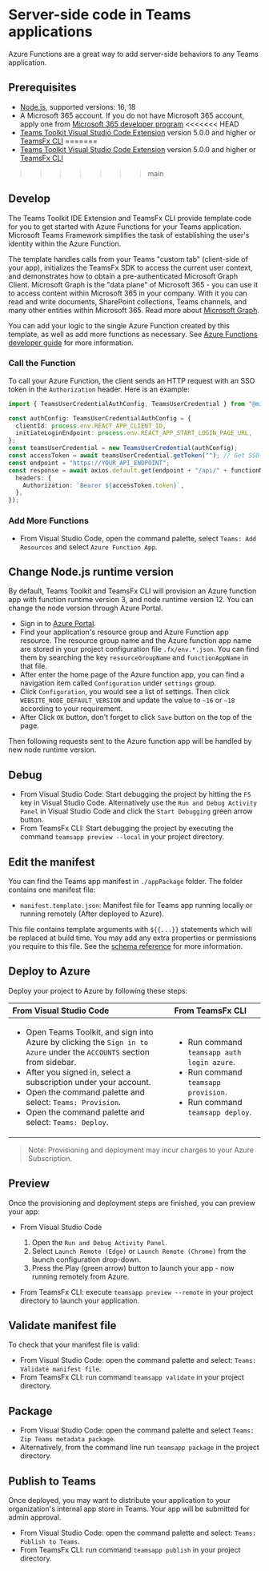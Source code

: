 # Server-side code in Teams applications

Azure Functions are a great way to add server-side behaviors to any Teams application.

## Prerequisites

- [Node.js](https://nodejs.org/), supported versions: 16, 18
- A Microsoft 365 account. If you do not have Microsoft 365 account, apply one from [Microsoft 365 developer program](https://developer.microsoft.com/en-us/microsoft-365/dev-program)
<<<<<<< HEAD
- [Teams Toolkit Visual Studio Code Extension](https://aka.ms/teams-toolkit) version 5.0.0 and higher or [TeamsFx CLI](https://aka.ms/teams-toolkit-cli)
=======
- [Teams Toolkit Visual Studio Code Extension](https://aka.ms/teams-toolkit) version 5.0.0 and higher or [TeamsFx CLI](https://aka.ms/teamsfx-toolkit-cli)
>>>>>>> main

## Develop

The Teams Toolkit IDE Extension and TeamsFx CLI provide template code for you to get started with Azure Functions for your Teams application. Microsoft Teams Framework simplifies the task of establishing the user's identity within the Azure Function.

The template handles calls from your Teams "custom tab" (client-side of your app), initializes the TeamsFx SDK to access the current user context, and demonstrates how to obtain a pre-authenticated Microsoft Graph Client. Microsoft Graph is the "data plane" of Microsoft 365 - you can use it to access content within Microsoft 365 in your company. With it you can read and write documents, SharePoint collections, Teams channels, and many other entities within Microsoft 365. Read more about [Microsoft Graph](https://docs.microsoft.com/en-us/graph/overview).

You can add your logic to the single Azure Function created by this template, as well as add more functions as necessary. See [Azure Functions developer guide](https://docs.microsoft.com/en-us/azure/azure-functions/functions-reference) for more information.

### Call the Function

To call your Azure Function, the client sends an HTTP request with an SSO token in the `Authorization` header. Here is an example:

```ts
import { TeamsUserCredentialAuthConfig, TeamsUserCredential } from "@microsoft/teamsfx";

const authConfig: TeamsUserCredentialAuthConfig = {
  clientId: process.env.REACT_APP_CLIENT_ID,
  initiateLoginEndpoint: process.env.REACT_APP_START_LOGIN_PAGE_URL,
};
const teamsUserCredential = new TeamsUserCredential(authConfig);
const accessToken = await teamsUserCredential.getToken(""); // Get SSO token
const endpoint = "https://YOUR_API_ENDPOINT";
const response = await axios.default.get(endpoint + "/api/" + functionName, {
  headers: {
    Authorization: `Bearer ${accessToken.token}`,
  },
});
```

### Add More Functions

- From Visual Studio Code, open the command palette, select `Teams: Add Resources` and select `Azure Function App`.

## Change Node.js runtime version

By default, Teams Toolkit and TeamsFx CLI will provision an Azure function app with function runtime version 3, and node runtime version 12. You can change the node version through Azure Portal.

- Sign in to [Azure Portal](https://azure.microsoft.com/).
- Find your application's resource group and Azure Function app resource. The resource group name and the Azure function app name are stored in your project configuration file `.fx/env.*.json`. You can find them by searching the key `resourceGroupName` and `functionAppName` in that file.
- After enter the home page of the Azure function app, you can find a navigation item called `Configuration` under `settings` group.
- Click `Configuration`, you would see a list of settings. Then click `WEBSITE_NODE_DEFAULT_VERSION` and update the value to `~16` or `~18` according to your requirement.
- After Click `OK` button, don't forget to click `Save` button on the top of the page.

Then following requests sent to the Azure function app will be handled by new node runtime version.

## Debug

- From Visual Studio Code: Start debugging the project by hitting the `F5` key in Visual Studio Code. Alternatively use the `Run and Debug Activity Panel` in Visual Studio Code and click the `Start Debugging` green arrow button.
- From TeamsFx CLI: Start debugging the project by executing the command `teamsapp preview --local` in your project directory.

## Edit the manifest

You can find the Teams app manifest in `./appPackage` folder. The folder contains one manifest file:

- `manifest.template.json`: Manifest file for Teams app running locally or running remotely (After deployed to Azure).

This file contains template arguments with `${{...}}` statements which will be replaced at build time. You may add any extra properties or permissions you require to this file. See the [schema reference](https://docs.microsoft.com/en-us/microsoftteams/platform/resources/schema/manifest-schema) for more information.

## Deploy to Azure

Deploy your project to Azure by following these steps:

| From Visual Studio Code                                                                                                                                                                                                                                                                                                                        | From TeamsFx CLI                                                                                                                                                                                                                   |
| :--------------------------------------------------------------------------------------------------------------------------------------------------------------------------------------------------------------------------------------------------------------------------------------------------------------------------------------------- | :--------------------------------------------------------------------------------------------------------------------------------------------------------------------------------------------------------------------------------- |
| <ul><li>Open Teams Toolkit, and sign into Azure by clicking the `Sign in to Azure` under the `ACCOUNTS` section from sidebar.</li> <li>After you signed in, select a subscription under your account.</li><li>Open the command palette and select: `Teams: Provision`.</li><li>Open the command palette and select: `Teams: Deploy`.</li></ul> | <ul> <li>Run command `teamsapp auth login azure`.</li><li> Run command `teamsapp provision`.</li> <li>Run command `teamsapp deploy`. </li></ul> |

> Note: Provisioning and deployment may incur charges to your Azure Subscription.

## Preview

Once the provisioning and deployment steps are finished, you can preview your app:

- From Visual Studio Code

  1. Open the `Run and Debug Activity Panel`.
  1. Select `Launch Remote (Edge)` or `Launch Remote (Chrome)` from the launch configuration drop-down.
  1. Press the Play (green arrow) button to launch your app - now running remotely from Azure.

- From TeamsFx CLI: execute `teamsapp preview --remote` in your project directory to launch your application.

## Validate manifest file

To check that your manifest file is valid:

- From Visual Studio Code: open the command palette and select: `Teams: Validate manifest file`.
- From TeamsFx CLI: run command `teamsapp validate` in your project directory.

## Package

- From Visual Studio Code: open the command palette and select `Teams: Zip Teams metadata package`.
- Alternatively, from the command line run `teamsapp package` in the project directory.

## Publish to Teams

Once deployed, you may want to distribute your application to your organization's internal app store in Teams. Your app will be submitted for admin approval.

- From Visual Studio Code: open the command palette and select: `Teams: Publish to Teams`.
- From TeamsFx CLI: run command `teamsapp publish` in your project directory.
